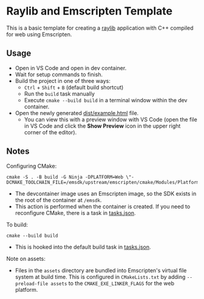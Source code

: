 # Raylib and Emscripten Template

This is a basic template for creating a [raylib](https://www.raylib.com/) application with C++ compiled for web using Emscripten.

## Usage

- Open in VS Code and open in dev container.
- Wait for setup commands to finish.
- Build the project in one of three ways:
   - `Ctrl` + `Shift` + `B` (default build shortcut)
   - Run the `build` task manually
   - Execute `cmake --build build` in a terminal window within the dev container.
- Open the newly generated [dist/example.html](dist/example.html) file.
   - You can view this with a preview window with VS Code (open the file in VS Code and click the **Show Preview** icon in the upper right corner of the editor).

## Notes

Configuring CMake:

```
cmake -S . -B build -G Ninja -DPLATFORM=Web \"-DCMAKE_TOOLCHAIN_FILE=/emsdk/upstream/emscripten/cmake/Modules/Platform/Emscripten.cmake\"
```

- The devcontainer image uses an Emscripten image, so the SDK exists in the root of the container at `/emsdk`.
- This action is performed when the container is created. If you need to reconfigure CMake, there is a task in [tasks.json](./.vscode/tasks.json).

To build:

```
cmake --build build
```

- This is hooked into the default build task in [tasks.json](./.vscode/tasks.json).

Note on assets:

- Files in the `assets` directory are bundled into Emscripten's virtual file system at build time. This is configured in `CMakeLists.txt` by adding `--preload-file assets` to the `CMAKE_EXE_LINKER_FLAGS` for the web platform.
